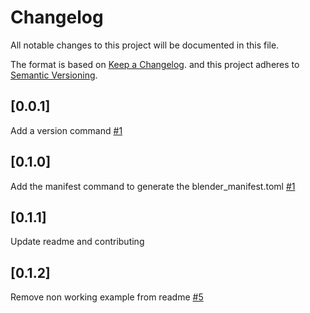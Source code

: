 # Changelog

All notable changes to this project will be documented in this file.

The format is based on [Keep a Changelog](https://keepachangelog.com/en/1.1.0/).
and this project adheres to [Semantic Versioning](https://semver.org/spec/v2.0.0.html).

## \[0.0.1\]

Add a version command [#1](https://github.com/Maxioum/Peeler/pull/1)

## \[0.1.0\]

Add the manifest command to generate the blender_manifest.toml [#1](https://github.com/Maxioum/Peeler/pull/3)

## \[0.1.1\]

Update readme and contributing

## \[0.1.2\]

Remove non working example from readme [#5](https://github.com/Maxioum/Peeler/pull/5)